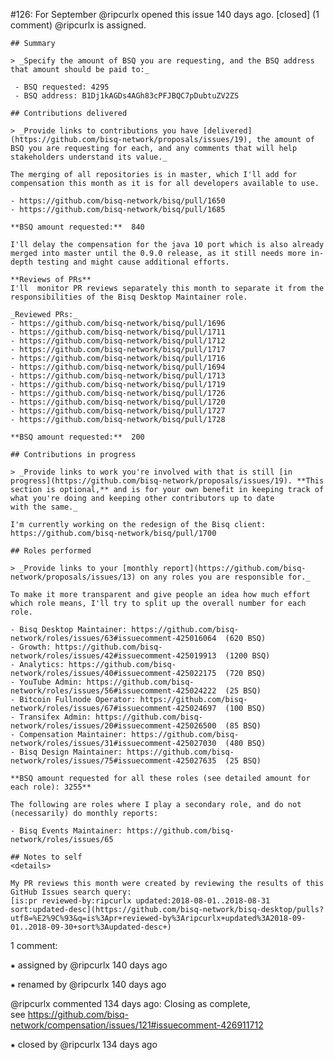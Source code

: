 #126: For September
@ripcurlx opened this issue 140 days ago.  [closed] (1 comment)
@ripcurlx is assigned. 

    ## Summary
    
    > _Specify the amount of BSQ you are requesting, and the BSQ address that amount should be paid to:_
    
     - BSQ requested: 4295 
     - BSQ address: B1Dj1kAGDs4AGh83cPFJBQC7pDubtuZV2ZS
    
    ## Contributions delivered
    
    > _Provide links to contributions you have [delivered](https://github.com/bisq-network/proposals/issues/19), the amount of BSQ you are requesting for each, and any comments that will help stakeholders understand its value._
    
    The merging of all repositories is in master, which I'll add for compensation this month as it is for all developers available to use.
    
    - https://github.com/bisq-network/bisq/pull/1650
    - https://github.com/bisq-network/bisq/pull/1685
    
    **BSQ amount requested:**  840 
    
    I'll delay the compensation for the java 10 port which is also already merged into master until the 0.9.0 release, as it still needs more in-depth testing and might cause additional efforts.
    
    **Reviews of PRs**
    I'll  monitor PR reviews separately this month to separate it from the responsibilities of the Bisq Desktop Maintainer role.
    
    _Reviewed PRs:_
    - https://github.com/bisq-network/bisq/pull/1696
    - https://github.com/bisq-network/bisq/pull/1711
    - https://github.com/bisq-network/bisq/pull/1712
    - https://github.com/bisq-network/bisq/pull/1717
    - https://github.com/bisq-network/bisq/pull/1716
    - https://github.com/bisq-network/bisq/pull/1694
    - https://github.com/bisq-network/bisq/pull/1713
    - https://github.com/bisq-network/bisq/pull/1719
    - https://github.com/bisq-network/bisq/pull/1726
    - https://github.com/bisq-network/bisq/pull/1720
    - https://github.com/bisq-network/bisq/pull/1727
    - https://github.com/bisq-network/bisq/pull/1728
    
    **BSQ amount requested:**  200 
    
    ## Contributions in progress
    
    > _Provide links to work you're involved with that is still [in progress](https://github.com/bisq-network/proposals/issues/19). **This section is optional,** and is for your own benefit in keeping track of what you're doing and keeping other contributors up to date 
    with the same._
    
    I'm currently working on the redesign of the Bisq client: https://github.com/bisq-network/bisq/pull/1700
    
    ## Roles performed
    
    > _Provide links to your [monthly report](https://github.com/bisq-network/proposals/issues/13) on any roles you are responsible for._
    
    To make it more transparent and give people an idea how much effort which role means, I'll try to split up the overall number for each role.
    
    - Bisq Desktop Maintainer: https://github.com/bisq-network/roles/issues/63#issuecomment-425016064  (620 BSQ) 
    - Growth: https://github.com/bisq-network/roles/issues/42#issuecomment-425019913  (1200 BSQ) 
    - Analytics: https://github.com/bisq-network/roles/issues/40#issuecomment-425022175  (720 BSQ) 
    - YouTube Admin: https://github.com/bisq-network/roles/issues/56#issuecomment-425024222  (25 BSQ) 
    - Bitcoin Fullnode Operator: https://github.com/bisq-network/roles/issues/67#issuecomment-425024697  (100 BSQ) 
    - Transifex Admin: https://github.com/bisq-network/roles/issues/20#issuecomment-425026500  (85 BSQ) 
    - Compensation Maintainer: https://github.com/bisq-network/roles/issues/31#issuecomment-425027030  (480 BSQ) 
    - Bisq Design Maintainer: https://github.com/bisq-network/roles/issues/75#issuecomment-425027635  (25 BSQ) 
    
    **BSQ amount requested for all these roles (see detailed amount for each role): 3255**
    
    The following are roles where I play a secondary role, and do not (necessarily) do monthly reports:
    
    - Bisq Events Maintainer: https://github.com/bisq-network/roles/issues/65
    
    ## Notes to self
    <details>
    
    My PR reviews this month were created by reviewing the results of this GitHub Issues search query:
    [is:pr reviewed-by:ripcurlx updated:2018-08-01..2018-08-31 sort:updated-desc](https://github.com/bisq-network/bisq-desktop/pulls?utf8=%E2%9C%93&q=is%3Apr+reviewed-by%3Aripcurlx+updated%3A2018-09-01..2018-09-30+sort%3Aupdated-desc+)


1 comment:

⁕ assigned by @ripcurlx 140 days ago

⁕ renamed by @ripcurlx 140 days ago

@ripcurlx commented 134 days ago:
    Closing as complete, see https://github.com/bisq-network/compensation/issues/121#issuecomment-426911712


⁕ closed by @ripcurlx 134 days ago

